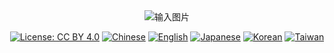 <div align="center">

<img src="images/logo.jpg"  alt="输入图片"> 

[![License: CC BY 4.0](https://img.shields.io/badge/License-CC_BY_4.0-lightgrey.svg)](LICENSE) 
[![Chinese](https://img.shields.io/badge/Chinese-Click_to_View-orange)](README.md)
[![English](https://img.shields.io/badge/English-Click_to_View-yellow)](README_en.md)
[![Japanese](https://img.shields.io/badge/日本語-クリックして表示-green)](README_ja.md)
[![Korean](https://img.shields.io/badge/한국어-눌러서_보기-blue)](README_kr.md)
[![Taiwan](https://img.shields.io/badge/Taiwan-點擊查看-4DE8F4)](README_tw.md)

</div>
